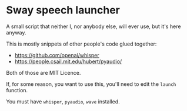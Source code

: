 # Sway speech launcher

A small script that neither I, nor anybody else, will ever use, but it's here anyway.

This is mostly snippets of other people's code glued together:

- https://github.com/openai/whisper
- https://people.csail.mit.edu/hubert/pyaudio/

Both of those are MIT Licence.

If, for some reason, you want to use this, you'll need to edit the `launch` function.

You must have `whisper`, `pyaudio`, `wave` installed.
